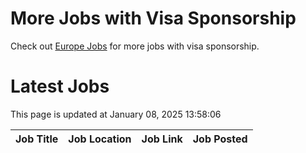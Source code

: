 # More Jobs with Visa Sponsorship

Check out [Europe Jobs](https://github.com/sureshparimi/europejobs#latest-jobs) for more jobs with visa sponsorship.

# Latest Jobs

This page is updated at January 08, 2025 13:58:06

| Job Title | Job Location | Job Link | Job Posted |
| --- | --- | --- | --- |
